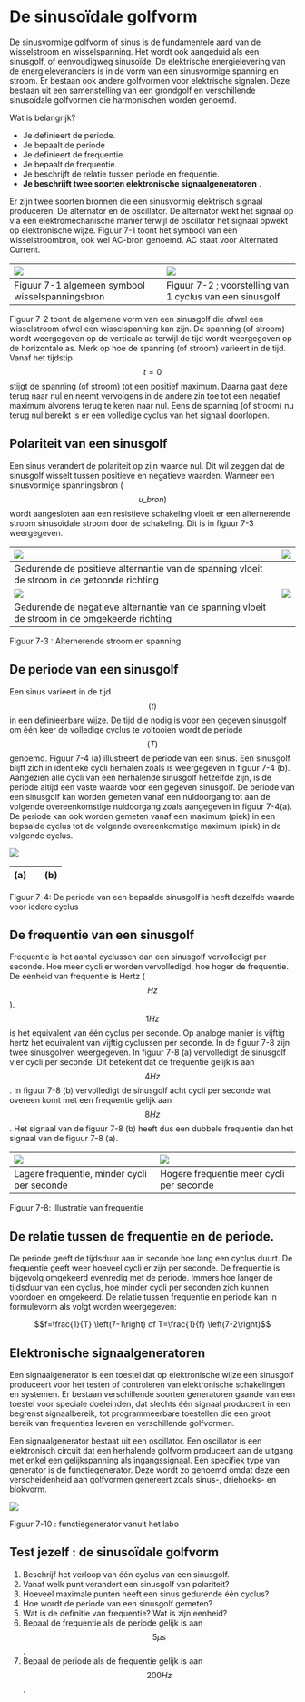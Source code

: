 # De sinusoïdale golfvorm

De sinusvormige golfvorm of sinus is de fundamentele aard van de wisselstroom en wisselspanning. Het wordt ook aangeduid als een sinusgolf, of eenvoudigweg sinusoïde. De elektrische energielevering van de energieleveranciers is in de vorm van een sinusvormige spanning en stroom. Er bestaan ook andere golfvormen voor elektrische signalen. Deze bestaan uit een samenstelling van een grondgolf en verschillende sinusoïdale golfvormen die harmonischen worden genoemd.

Wat is belangrijk?

* Je definieert de periode.
* Je bepaalt de periode
* Je definieert de frequentie.
* Je bepaalt de frequentie.
* Je beschrijft de relatie tussen periode en frequentie.
* **Je beschrijft twee soorten elektronische signaalgeneratoren** .

Er zijn twee soorten bronnen die een sinusvormig elektrisch signaal produceren. De alternator en de oscillator. De alternator wekt het signaal op via een elektromechanische manier terwijl de oscillator het signaal opwekt op elektronische wijze. Figuur 7-1 toont het symbool van een wisselstroombron, ook wel AC-bron genoemd. AC staat voor Alternated Current.

| ![](../.gitbook/assets/afbeelding_11494.png) | ![](../.gitbook/assets/afbeelding_11495.png) |
| :--- | :--- |
| Figuur 7-1 algemeen symbool wisselspanningsbron | Figuur 7-2 ; voorstelling van 1 cyclus van een sinusgolf |

Figuur 7-2 toont de algemene vorm van een sinusgolf die ofwel een wisselstroom ofwel een wisselspanning kan zijn. De spanning \(of stroom\) wordt weergegeven op de verticale as terwijl de tijd wordt weergegeven op de horizontale as. Merk op hoe de spanning \(of stroom\) varieert in de tijd. Vanaf het tijdstip $$t=0$$ stijgt de spanning \(of stroom\) tot een positief maximum. Daarna gaat deze terug naar nul en neemt vervolgens in de andere zin toe tot een negatief maximum alvorens terug te keren naar nul. Eens de spanning \(of stroom\) nu terug nul bereikt is er een volledige cyclus van het signaal doorlopen.

## Polariteit van een sinusgolf <a id="polariteit-van-een-sinusgolf"></a>

Een sinus verandert de polariteit op zijn waarde nul. Dit wil zeggen dat de sinusgolf wisselt tussen positieve en negatieve waarden. Wanneer een sinusvormige spanningsbron \( $$u\_bron)$$ wordt aangesloten aan een resistieve schakeling vloeit er een alternerende stroom sinusoïdale stroom door de schakeling. Dit is in figuur 7-3 weergegeven.

| ![](../.gitbook/assets/afbeelding_11496.png) | ![](../.gitbook/assets/afbeelding_11497.png) |
| :--- | :--- |
| Gedurende de positieve alternantie van de spanning vloeit de stroom in de getoonde richting |  |
| ![](../.gitbook/assets/afbeelding_11498.png) | ![](../.gitbook/assets/afbeelding_11499.png) |
| Gedurende de negatieve alternantie van de spanning vloeit de stroom in de omgekeerde richting |  |

Figuur 7-3 : Alternerende stroom en spanning

## De periode van een sinusgolf <a id="de-periode-van-een-sinusgolf"></a>

Een sinus varieert in de tijd $$\left(t\right)$$ in een definieerbare wijze. De tijd die nodig is voor een gegeven sinusgolf om één keer de volledige cyclus te voltooien wordt de periode $$\left(T\right)$$ genoemd. Figuur 7-4 \(a\) illustreert de periode van een sinus. Een sinusgolf blijft zich in identieke cycli herhalen zoals is weergegeven in figuur 7-4 \(b\). Aangezien alle cycli van een herhalende sinusgolf hetzelfde zijn, is de periode altijd een vaste waarde voor een gegeven sinusgolf. De periode van een sinusgolf kan worden gemeten vanaf een nuldoorgang tot aan de volgende overeenkomstige nuldoorgang zoals aangegeven in figuur 7-4\(a\). De periode kan ook worden gemeten vanaf een maximum \(piek\) in een bepaalde cyclus tot de volgende overeenkomstige maximum \(piek\) in de volgende cyclus.

![](../.gitbook/assets/afbeelding_11500.png)

| \(a\) |  | \(b\) |
| :--- | :--- | :--- |


Figuur 7-4: De periode van een bepaalde sinusgolf is heeft dezelfde waarde voor iedere cyclus

## De frequentie van een sinusgolf <a id="de-frequentie-van-een-sinusgolf"></a>

Frequentie is het aantal cyclussen dan een sinusgolf vervolledigt per seconde. Hoe meer cycli er worden vervolledigd, hoe hoger de frequentie. De eenheid van frequentie is Hertz \( $$Hz$$ \). $$1 Hz$$ is het equivalent van één cyclus per seconde. Op analoge manier is vijftig hertz het equivalent van vijftig cyclussen per seconde. In de figuur 7-8 zijn twee sinusgolven weergegeven. In figuur 7-8 \(a\) vervolledigt de sinusgolf vier cycli per seconde. Dit betekent dat de frequentie gelijk is aan $$4 Hz$$ . In figuur 7-8 \(b\) vervolledigt de sinusgolf acht cycli per seconde wat overeen komt met een frequentie gelijk aan $$8 Hz$$ . Het signaal van de figuur 7-8 \(b\) heeft dus een dubbele frequentie dan het signaal van de figuur 7-8 \(a\).

| ![](../.gitbook/assets/afbeelding_11501.png) | ![](../.gitbook/assets/afbeelding_11502.png) |
| :--- | :--- |
| Lagere frequentie, minder cycli per seconde | Hogere frequentie meer cycli per seconde |

Figuur 7-8: illustratie van frequentie

## De relatie tussen de frequentie en de periode. <a id="de-relatie-tussen-de-frequentie-en-de-periode"></a>

De periode geeft de tijdsduur aan in seconde hoe lang een cyclus duurt. De frequentie geeft weer hoeveel cycli er zijn per seconde. De frequentie is bijgevolg omgekeerd evenredig met de periode. Immers hoe langer de tijdsduur van een cyclus, hoe minder cycli per seconden zich kunnen voordoen en omgekeerd. De relatie tussen frequentie en periode kan in formulevorm als volgt worden weergegeven:

$$f=\frac{1}{T} \left(7-1\right) of T=\frac{1}{f} \left(7-2\right)$$

## Elektronische signaalgeneratoren <a id="elektronische-signaalgeneratoren"></a>

Een signaalgenerator is een toestel dat op elektronische wijze een sinusgolf produceert voor het testen of controleren van elektronische schakelingen en systemen. Er bestaan verschillende soorten generatoren gaande van een toestel voor speciale doeleinden, dat slechts één signaal produceert in een begrenst signaalbereik, tot programmeerbare toestellen die een groot bereik van frequenties leveren en verschillende golfvormen.

Een signaalgenerator bestaat uit een oscillator. Een oscillator is een elektronisch circuit dat een herhalende golfvorm produceert aan de uitgang met enkel een gelijkspanning als ingangssignaal. Een specifiek type van generator is de functiegenerator. Deze wordt zo genoemd omdat deze een verscheidenheid aan golfvormen genereert zoals sinus-, driehoeks- en blokvorm.

![](../.gitbook/assets/afbeelding_11503.png)

Figuur 7-10 : functiegenerator vanuit het labo

## Test jezelf : de sinusoïdale golfvorm <a id="test-jezelf-de-sinuso-dale-golfvorm"></a>

1. Beschrijf het verloop van één cyclus van een sinusgolf.
2. Vanaf welk punt verandert een sinusgolf van polariteit?
3. Hoeveel maximale punten heeft een sinus gedurende één cyclus?
4. Hoe wordt de periode van een sinusgolf gemeten?
5. Wat is de definitie van frequentie? Wat is zijn eenheid?
6. Bepaal de frequentie als de periode gelijk is aan $$5 \mu s$$ .
7. Bepaal de periode als de frequentie gelijk is aan $$200 Hz$$ .

